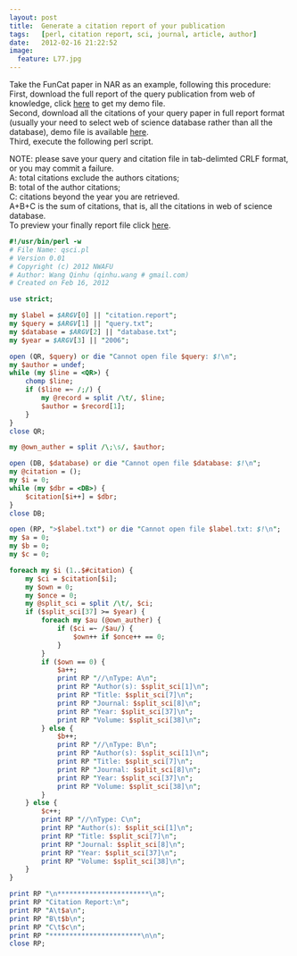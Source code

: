 ```yaml
---
layout:	post
title:	Generate a citation report of your publication
tags:	[perl, citation report, sci, journal, article, author]
date:	2012-02-16 21:22:52
image:
  feature: L77.jpg
---
```


Take the FunCat paper in NAR as an example, following this procedure:  
First, download the full report of the query publication from web of knowledge, click [here][1] to get my demo file.  
Second, download all the citations of your query paper in full report format (usually your need to select web of science database rather than all the database), demo file is available [here][2].  
Third, execute the following perl script.
 
NOTE: please save your query and citation file in tab-delimted CRLF format, or you may commit a failure.  
A: total citations exclude the authors citations;  
B: total of the author citations;  
C: citations beyond the year you are retrieved.  
A+B+C is the sum of citations, that is, all the citations in web of science database.  
To preview your finally report file click [here][3].

``` perl
#!/usr/bin/perl -w
# File Name: qsci.pl
# Version 0.01
# Copyright (c) 2012 NWAFU
# Author: Wang Qinhu (qinhu.wang # gmail.com)
# Created on Feb 16, 2012

use strict;

my $label = $ARGV[0] || "citation.report";
my $query = $ARGV[1] || "query.txt";
my $database = $ARGV[2] || "database.txt";
my $year = $ARGV[3] || "2006";

open (QR, $query) or die "Cannot open file $query: $!\n";
my $author = undef;
while (my $line = <QR>) {
	chomp $line;
	if ($line =~ /;/) {
		my @record = split /\t/, $line;
		$author = $record[1];
	}
}
close QR;

my @own_auther = split /\;\s/, $author;

open (DB, $database) or die "Cannot open file $database: $!\n";
my @citation = ();
my $i = 0;
while (my $dbr = <DB>) {
	$citation[$i++] = $dbr;
}
close DB;

open (RP, ">$label.txt") or die "Cannot open file $label.txt: $!\n";
my $a = 0;
my $b = 0;
my $c = 0;

foreach my $i (1..$#citation) {
	my $ci = $citation[$i];
	my $own = 0;
	my $once = 0;
	my @split_sci = split /\t/, $ci;
	if ($split_sci[37] >= $year) {
		foreach my $au (@own_auther) {
			if ($ci =~ /$au/) {
				$own++ if $once++ == 0;
			}
		}
		if ($own == 0) {
			$a++;
			print RP "//\nType: A\n";
			print RP "Author(s): $split_sci[1]\n";
			print RP "Title: $split_sci[7]\n";
			print RP "Journal: $split_sci[8]\n";
			print RP "Year: $split_sci[37]\n";
			print RP "Volume: $split_sci[38]\n";
		} else {
			$b++;
			print RP "//\nType: B\n";
			print RP "Author(s): $split_sci[1]\n";
			print RP "Title: $split_sci[7]\n";
			print RP "Journal: $split_sci[8]\n";
			print RP "Year: $split_sci[37]\n";
			print RP "Volume: $split_sci[38]\n";		
		}
	} else {
		$c++;
		print RP "//\nType: C\n";
		print RP "Author(s): $split_sci[1]\n";
		print RP "Title: $split_sci[7]\n";
		print RP "Journal: $split_sci[8]\n";
		print RP "Year: $split_sci[37]\n";
		print RP "Volume: $split_sci[38]\n";
	}
}

print RP "\n***********************\n";
print RP "Citation Report:\n";
print RP "A\t$a\n";
print RP "B\t$b\n";
print RP "C\t$c\n";
print RP "***********************\n\n";
close RP;
```

[1]: /data/qsci/query.txt
[2]: /data/qsci/database.txt
[3]: /data/qsci/citation.report.txt
